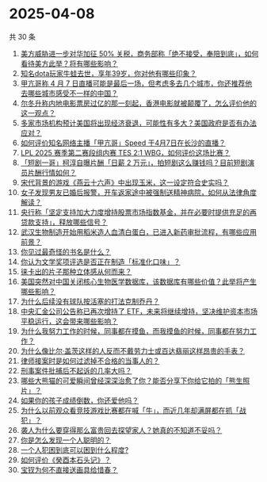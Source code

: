 # 2025-04-08

共 30 条

<!-- BEGIN ZHIHUQUESTIONS -->
<!-- 最后更新时间 Tue Apr 08 2025 11:25:04 GMT+0800 (China Standard Time) -->
1. [美方威胁进一步对华加征 50% 关税，商务部称「绝不接受，奉陪到底」，如何看待美方此举？将有哪些影响？](https://www.zhihu.com/question/1892864992900014300)
1. [知名dota玩家牛蛙去世，享年39岁，你对他有哪些印象？](https://www.zhihu.com/question/1892716126544298500)
1. [甲亢哥称 4 月 7 日直播可能是最后一场，但考虑多去几个城市，你还推荐他去哪些城市感受不一样的中国？](https://www.zhihu.com/question/1892675058725516300)
1. [尔冬升称内地电影票房过亿的那一刻起，香港电影就被颠覆了，怎么评价他的这一观点？](https://www.zhihu.com/question/1892553699450142700)
1. [多家市场机构预计美国将出现经济衰退，可能性有多大？美国政府是否有办法应对？](https://www.zhihu.com/question/1892525481221384200)
1. [如何评价知名网络主播「甲亢哥」Speed 于4月7日在长沙的直播？](https://www.zhihu.com/question/1892418962869966600)
1. [LPL 2025 赛季第二赛段组内赛 TES 2:1 WBG，如何评价这场比赛？](https://www.zhihu.com/question/1892673692015769300)
1. [「短剧一哥」柯淳自曝片酬「日薪 2 万元」，拍短剧这么赚钱吗？目前短剧演员片酬行情如何？](https://www.zhihu.com/question/1892575268201259000)
1. [宋代背景的游戏《燕云十六声》中出现玉米，这一设定符合史实吗？](https://www.zhihu.com/question/1892589964207809800)
1. [女子发现男友已婚后报警，开车返家途中被强制送精神病院，如何从法律角度解读？](https://www.zhihu.com/question/1892706799930533400)
1. [央行称「坚定支持加大力度增持股票市场指数基金，并在必要时提供充足的再贷款支持」，释放哪些信号？](https://www.zhihu.com/question/1892863395478366200)
1. [武汉生物制造开始用稻米造人血清白蛋白，已进入新药审批流程，有哪些应用前景？](https://www.zhihu.com/question/1892225063996061000)
1. [你见过最奇怪的书名是什么？](https://www.zhihu.com/question/1892364612902548700)
1. [你认为文学奖项评选是否正在制造「标准化口味」？](https://www.zhihu.com/question/1891464033313464300)
1. [徕卡出的片子那种立体感从何而来？](https://www.zhihu.com/question/328450551)
1. [美国突然对中国关闭核心生物医学数据库，该数据库有哪些价值？此举将产生哪些影响？](https://www.zhihu.com/question/1892495003911184600)
1. [为什么后续没有球队按活塞的打法克制乔丹？](https://www.zhihu.com/question/1892292826450079700)
1. [中央汇金公司公告称已再次增持了 ETF，未来将继续增持，坚决维护资本市场平稳运行，这会带来哪些影响？](https://www.zhihu.com/question/1892591728713777400)
1. [为什么我努力工作的时候，同事都在摸鱼，而我摸鱼的时候，同事都在努力工作？](https://www.zhihu.com/question/1891906492082402600)
1. [为什么像比尔·盖茨这样的人反而不戴劳力士或百达翡丽这样昂贵的手表？](https://www.zhihu.com/question/420037280)
1. [律师接案时是如何过滤掉不合格的当事人的？](https://www.zhihu.com/question/4613209721)
1. [刑事案件批捕后不起诉的几率大吗？](https://www.zhihu.com/question/2748196294)
1. [哪些大熊猫的可爱瞬间曾经深深治愈了你？能否分享下你给它拍的「熊生照片」？](https://www.zhihu.com/question/14744496838)
1. [如果你的孩子成绩倒数，你还爱他吗？](https://www.zhihu.com/question/639191356)
1. [为什么以前观众看竞技游戏比赛都在喊「牛」，而近几年却满屏都在抓「战犯」？](https://www.zhihu.com/question/1892542012890247400)
1. [袭人为什么要穿得那么富贵回去探望家人？她真的不知道不妥吗？](https://www.zhihu.com/question/5538672874)
1. [你是怎么发现一个人聪明的？](https://www.zhihu.com/question/665287517)
1. [一个人犯困到底可以困到什么程度?](https://www.zhihu.com/question/476292653)
1. [如何评价《癸酉本石头记》？](https://www.zhihu.com/question/1888728039547987700)
1. [宝钗为何不直接送画具给惜春？](https://www.zhihu.com/question/1890849818122884600)
<!-- END ZHIHUQUESTIONS -->
